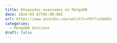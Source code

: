 ```yaml
---
title: Búsquedas avanzadas en MongoDB
date: 2024-05-07T05:00:00Z
url: https://www.youtube.com/watch?v=F9tfio3AObk
categories:
  - MongoDB Sessions
draft: false
---
```

